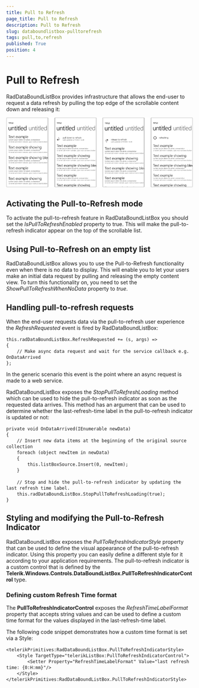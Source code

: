 ```yaml
---
title: Pull to Refresh
page_title: Pull to Refresh
description: Pull to Refresh
slug: databoundlistbox-pulltorefresh
tags: pull,to,refresh
published: True
position: 4
---
```


# Pull to Refresh

RadDataBoundListBox provides infrastructure that allows the end-user to
request a data refresh by pulling the top edge of the scrollable content down and
releasing it:

![raddataboundlistbox-features-pulltorefresh](images/raddataboundlistbox-features-pulltorefresh.png)

## Activating the Pull-to-Refresh mode

To activate the pull-to-refresh feature in RadDataBoundListBox you should set the *IsPullToRefreshEnabled* property to true. This will make the pull-to-refresh indicator appear on the top of the scrollable list.

## Using Pull-to-Refresh on an empty list

RadDataBoundListBox allows you to use the Pull-to-Refresh functionality even when there is no data to display. This will enable you to let your users make an initial data request by pulling and releasing the empty content view. To turn this functionality on, you need to set the *ShowPullToRefreshWhenNoData* property to *true*.

## Handling pull-to-refresh requests

When the end-user requests data via the pull-to-refresh user experience
the *RefreshRequested* event is fired by RadDataBoundListBox:

	this.radDataBoundListBox.RefreshRequested += (s, args) =>
    {
        // Make async data request and wait for the service callback e.g. OnDataArrived
    };

In the generic scenario this event is the point where an async request is made to a web service.

RadDataBoundListBox exposes the *StopPullToRefreshLoading* method which can be used to hide the pull-to-refresh indicator as soon as the requested data arrives. This method has an argument that can be used to determine whether the last-refresh-time label in the pull-to-refresh indicator is updated or not:

	private void OnDataArrived(IEnumerable newData)
	{
	    // Insert new data items at the beginning of the original source collection
	    foreach (object newItem in newData)
	    {
	        this.listBoxSource.Insert(0, newItem);
	    }
	
	    // Stop and hide the pull-to-refresh indicator by updating the last refresh time label.
	    this.radDataBoundListBox.StopPullToRefreshLoading(true);
	}

## Styling and modifying the Pull-to-Refresh Indicator

RadDataBoundListBox exposes the *PullToRefreshIndicatorStyle* property that
can be used to define the visual appearance of the pull-to-refresh indicator. Using this property you can easily define a different style
for it according to your application requirements. The pull-to-refresh indicator
is a custom control that is defined by the **Telerik.Windows.Controls.DataBoundListBox.PullToRefreshIndicatorControl** type.

### Defining custom Refresh Time format

The **PullToRefreshIndicatorControl** exposes the *RefreshTimeLabelFormat* property that accepts
string values and can be used to define a custom time format for the values
displayed in the last-refresh-time label.

The following code snippet demonstrates how a custom time format is set via a Style:
	
	<telerikPrimitives:RadDataBoundListBox.PullToRefreshIndicatorStyle>
	    <Style TargetType="telerikListBox:PullToRefreshIndicatorControl">
	        <Setter Property="RefreshTimeLabelFormat" Value="last refresh time: {0:H:mm}"/>
	    </Style>
	</telerikPrimitives:RadDataBoundListBox.PullToRefreshIndicatorStyle>